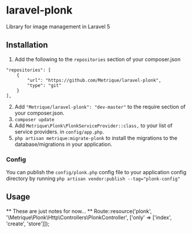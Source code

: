 # laravel-plonk

Library for image management in Laravel 5

## Installation

1. Add the following to the `repositories` section of your composer.json

```
"repositories": [
    {
        "url": "https://github.com/Metrique/laravel-plonk",
        "type": "git"
    }
],
```

2. Add `"Metrique/laravel-plonk": "dev-master"` to the require section of your composer.json.
3. `composer update`
4. Add `Metrique\Plonk\PlonkServiceProvider::class,` to your list of service providers. in `config/app.php`.
5. `php artisan metrique:migrate-plonk` to install the migrations to the database/migrations in your application. 

### Config
You can publish the  `config/plonk.php` config file to your application config directory by running `php artisan vendor:publish --tag="plonk-config"`

## Usage
** These are just notes for now... **
Route::resource('plonk', '\Metrique\Plonk\Http\Controllers\PlonkController', ['only' => ['index', 'create', 'store']]);


